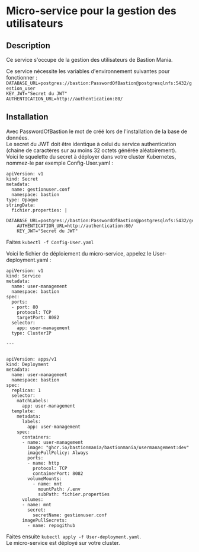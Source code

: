 # Micro-service pour la gestion des utilisateurs  
## Description  
  
 Ce service s'occupe de la gestion des utilisateurs de Bastion Mania.  
   
 Ce service nécessite les variables d'environnement suivantes pour fonctionner :
 `DATABASE_URL=postgres://bastion:PasswordOfBastion@postgresqlnfs:5432/gestion_user`  
 `KEY_JWT="Secret du JWT"`  
 `AUTHENTICATION_URL=http://authentication:80/`  
   
 ## Installation
   
  Avec PasswordOfBastion le mot de créé lors de l'installation de la base de données.  
  Le secret du JWT doit être identique à celui du service authentication (chaine de caractères sur au moins 32 octets générée aléatoirement).  
Voici le squelette du secret à déployer dans votre cluster Kubernetes, nommez-le par exemple Config-User.yaml :  
```
apiVersion: v1
kind: Secret
metadata:
  name: gestionuser.conf
  namespace: bastion
type: Opaque
stringData:
  fichier.properties: |
    DATABASE_URL=postgres://bastion:PasswordOfBastion@postgresqlnfs:5432/gestion_user
    AUTHENTICATION_URL=http://authentication:80/
    KEY_JWT="Secret du JWT"
```  
  
Faites `kubectl -f Config-User.yaml`  
  
Voici le fichier de déploiement du micro-service, appelez le User-deployment.yaml :  
```
apiVersion: v1
kind: Service
metadata:
  name: user-management
  namespace: bastion
spec:
  ports:
  - port: 80 
    protocol: TCP
    targetPort: 8082
  selector:
    app: user-management
  type: ClusterIP

---


apiVersion: apps/v1
kind: Deployment
metadata:
  name: user-management
  namespace: bastion
spec:
  replicas: 1
  selector:
    matchLabels:
      app: user-management
  template:
    metadata:
      labels:
        app: user-management
    spec:
      containers:
      - name: user-management
        image: "ghcr.io/bastionmania/bastionmania/usermanagement:dev"
        imagePullPolicy: Always
        ports:
        - name: http
          protocol: TCP
          containerPort: 8082
        volumeMounts:
          - name: mnt
            mountPath: /.env
            subPath: fichier.properties
      volumes:
      - name: mnt
        secret:
          secretName: gestionuser.conf
      imagePullSecrets:
        - name: repogithub
```  
  
Faites ensuite `kubectl apply -f User-deployment.yaml`.  
Le micro-service est déployé sur votre cluster.
